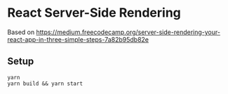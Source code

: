 # React Server-Side Rendering

Based on https://medium.freecodecamp.org/server-side-rendering-your-react-app-in-three-simple-steps-7a82b95db82e

## Setup
```
yarn
yarn build && yarn start
```

